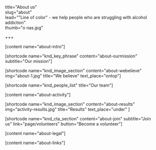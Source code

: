 title="About us"  
slug="about"  
lead=""Line of color" - we help people who are struggling with alcohol addiction"  
thumb="o nas.jpg"  

+++

[content name="about-intro"]

[shortcode name="knd_key_phrase" content="about-ourmission" subtitle="Our mission"]

[shortcode name="knd_image_section" content="about-webelieve" img="about-1.jpg" title="We believe" text_place="ontop"]

[shortcode name="knd_people_list" title="Our team"]

[content name="about-activity"]

[shortcode name="knd_image_section" content="about-results" img="activity-results.jpg" title="Results" text_place="under" ]

[shortcode name="knd_cta_section" content="about-join" subtitle="Join us" link="page/volunteers" button="Become a volunteer"]

[content name="about-legal"]

<div class="knd-links center">
[content name="about-links"]
</div>
